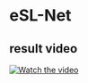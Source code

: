 # eSL-Net

## result video

[![Watch the video](E:\github\eSL-Net\figs\screenshot.PNG)](https://youtu.be/cBQiC8qcTHs)